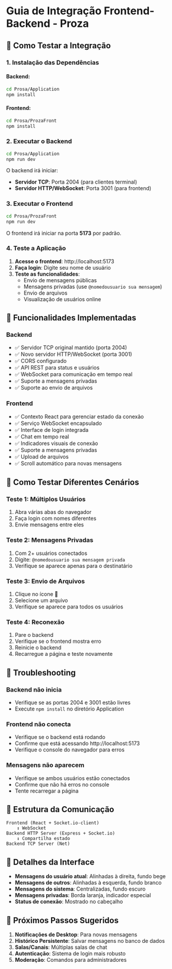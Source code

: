 # Guia de Integração Frontend-Backend - Proza

## 🚀 Como Testar a Integração

### 1. Instalação das Dependências

#### Backend:
```bash
cd Prosa/Application
npm install
```

#### Frontend:
```bash
cd Prosa/ProzaFront
npm install
```

### 2. Executar o Backend

```bash
cd Prosa/Application
npm run dev
```

O backend irá iniciar:
- **Servidor TCP**: Porta 2004 (para clientes terminal)
- **Servidor HTTP/WebSocket**: Porta 3001 (para frontend)

### 3. Executar o Frontend

```bash
cd Prosa/ProzaFront
npm run dev
```

O frontend irá iniciar na porta **5173** por padrão.

### 4. Teste a Aplicação

1. **Acesse o frontend**: http://localhost:5173
2. **Faça login**: Digite seu nome de usuário
3. **Teste as funcionalidades**:
   - Envio de mensagens públicas
   - Mensagens privadas (use `@nomedousuario sua mensagem`)
   - Envio de arquivos
   - Visualização de usuários online

## 🔧 Funcionalidades Implementadas

### Backend
- ✅ Servidor TCP original mantido (porta 2004)
- ✅ Novo servidor HTTP/WebSocket (porta 3001)
- ✅ CORS configurado
- ✅ API REST para status e usuários
- ✅ WebSocket para comunicação em tempo real
- ✅ Suporte a mensagens privadas
- ✅ Suporte ao envio de arquivos

### Frontend
- ✅ Contexto React para gerenciar estado da conexão
- ✅ Serviço WebSocket encapsulado
- ✅ Interface de login integrada
- ✅ Chat em tempo real
- ✅ Indicadores visuais de conexão
- ✅ Suporte a mensagens privadas
- ✅ Upload de arquivos
- ✅ Scroll automático para novas mensagens

## 🎯 Como Testar Diferentes Cenários

### Teste 1: Múltiplos Usuários
1. Abra várias abas do navegador
2. Faça login com nomes diferentes
3. Envie mensagens entre eles

### Teste 2: Mensagens Privadas
1. Com 2+ usuários conectados
2. Digite: `@nomedousuario sua mensagem privada`
3. Verifique se aparece apenas para o destinatário

### Teste 3: Envio de Arquivos
1. Clique no ícone 📎
2. Selecione um arquivo
3. Verifique se aparece para todos os usuários

### Teste 4: Reconexão
1. Pare o backend
2. Verifique se o frontend mostra erro
3. Reinicie o backend
4. Recarregue a página e teste novamente

## 🐛 Troubleshooting

### Backend não inicia
- Verifique se as portas 2004 e 3001 estão livres
- Execute `npm install` no diretório Application

### Frontend não conecta
- Verifique se o backend está rodando
- Confirme que está acessando http://localhost:5173
- Verifique o console do navegador para erros

### Mensagens não aparecem
- Verifique se ambos usuários estão conectados
- Confirme que não há erros no console
- Tente recarregar a página

## 📡 Estrutura da Comunicação

```
Frontend (React + Socket.io-client)
    ↕ WebSocket
Backend HTTP Server (Express + Socket.io)
    ↕ Compartilha estado
Backend TCP Server (Net)
```

## 🎨 Detalhes da Interface

- **Mensagens do usuário atual**: Alinhadas à direita, fundo bege
- **Mensagens de outros**: Alinhadas à esquerda, fundo branco
- **Mensagens do sistema**: Centralizadas, fundo escuro
- **Mensagens privadas**: Borda laranja, indicador especial
- **Status de conexão**: Mostrado no cabeçalho

## 🔄 Próximos Passos Sugeridos

1. **Notificações de Desktop**: Para novas mensagens
2. **Histórico Persistente**: Salvar mensagens no banco de dados
3. **Salas/Canais**: Múltiplas salas de chat
4. **Autenticação**: Sistema de login mais robusto
5. **Moderação**: Comandos para administradores
